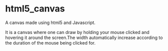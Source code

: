 # html5_canvas
 A canvas made using html5 and Javascript.

It is a canvas where one can draw by holding your mouse clicked and hovering it around the screen.The width automatically increase according to the duration of the mouse being clicked for.
